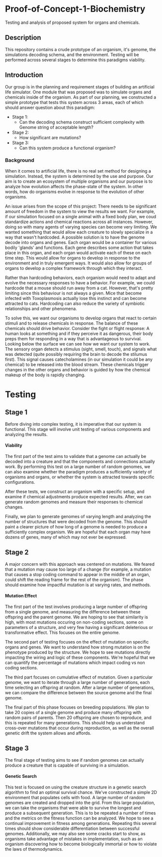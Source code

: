 # Proof-of-Concept-1-Biochemistry
Testing and analysis of proposed system for organs and chemicals. 

## Description

This repository contains a crude prototype of an organism, it's genome, the simulations decoding schema, and the environment. Testing will be performed across several stages to determine this paradigms viability.

## Introduction

Our group is in the planning and requirement stages of building an artificial life simulator. One module that was proposed was to simulate organs and chemicals inside of the organism. As part of our planning, we constructed a simple prototype that tests this system across 3 areas, each of which should answer question about this paradigm:
* Stage 1:  
   * Can the decoding schema construct sufficient complexity with Genome string of acceptable length?
* Stage 2:  
  * How significant are mutations?
* Stage 3:
  * Can this system produce a functional organism?  

### Background

When it comes to artificial life, there is no real set method for designing a simulation. Instead, the system is determined by the use and purpose. Our aim is to create an ecosystem of multiple organisms and our purpose is to analyze how evolution affects the phase-state of the system.
In other words, how do organisms evolve in response to the evolution of other organisms. 

An issue arises from the scope of this project: There needs to be significant amount of freedom in the system to view the results we want. For example, if our simulation focused on a single animal with a fixed body plan, we coud standardize actions and chemical reactions across all instances. However, doing so with many agents of varying species can become very limiting. We wanted something that would allow each creature to slowly specialize in a way that wasn't hardcoded. A possible solution is to have the genome decode into organs and genes. Each organ would be a container for various bodily 'glands' and functions. Each gene describes some action that takes place in this organ, and each organ would activate each of these on each time step. This would allow for organs to develop in response to the environment and in truly emergent ways. It would also allow for groups of organs to develop a complex framework through which they interact. 

Rather than hardcoding behaviors, each organism would need to adapt and evolve the necessary responses to have a behavior. For example, we could hardcode that a mouse should run away from a cat. However, that's pretty limiting since this behaviour is not always a given. Mice that become infected with Toxoplasmosis actually lose this instinct and can become attracted to cats. Hardcoding can also reduce the variety of symbiotic relationships and other phenomena.

To solve this, we want our organisms to develop organs that react to certain stimuli and to release chemicals in response. The balance of these chemicals should drive behavior. Consider the fight or flight response: A human looks at something and if they perceive it as dangerous, their body preps them for responding in a way that is advantageous to survival. Looking below the surface we can see how we want our system to work. The sensory organ detects a stimulus (sight, smell, touch), and signals what was detected (quite possibly requiring the brain to decode the stilumus first). This signal causes catecholamines (in our simulation it could be any chemical) to be released into the blood stream. These chemicals trigger changes in the other organs and behavior is guided by how the chemical makeup of the body is rapidly changing. 

# Testing

## Stage 1

Before diving into complex testing, it is imperative that our system is functional. This stage will involve unit testing of various components and analyzing the results. 

#### Viability

The first part of the test aims to validate that a genome can actually be decoded into a creature and that the components and connections actually work. By performing this test on a large number of random genomes, we can also examine whether the paradigm produces a sufficiently variety of organisms and organs, or whether the system is attracted towards specific configurations.

After these tests, we construct an organism with a specific setup, and examine if chemical adjustments produce expected results. After, we can generate random genomes and measure their responses to chemical changes.

Finally, we plan to generate genomes of varying length and analyzing the number of structures that were decoded from the genome. This should paint a clearer picture of how long of a genome is needed to produce a sufficiently complex organism. We are hopeful that each organ may have dozens of genes, many of which may not ever be expressed.

## Stage 2

A major concern with this approach was centered on mutations. We feared that a mutation may cause too large of a change (for example, a mutation that causes a stop coding command to appear in the middle of an organ, could shift the reading frame for the rest of the organism). The phase should examine how impactful mutation is at varying rates, and methods.

#### Mutation Effect

The first part of the test involves producing a large number of offspring from a single genome, and measuring the difference between these offspring and the parent genome. We are hoping to see that similarity is high, with most mutations occuring on non-coding sections, some on parameters of a structure, and very few having a significant deleterious or transformative effect. This focuses on the entire genome.

The second part of testing focuses on the effect of mutation on specific organs and genes. We want to understand how strong mutation is on the phenotype produced by the structure. We hope to see mutations directly impacting the wiring and logic of these components. We're hopeful that we can quantify the percentage of mutations which impact coding vs non coding sections.

The third part focuses on cumulative effect of mutation. Given a particular genome, we want to iterate through a large number of generations, each time selecting an offspring at random. After a large number of generations, we can compare the difference between the source genome and the final genome.

The final part of this phase focuses on breeding populations. We plan to take 20 copies of a single genome and produce many offspring with random pairs of parents. Then 20 offspring are chosen to reproduce, and this is repeated for many generations. This should help us understand cross-over mutations that occur during reproduction, as well as the overall genetic drift the system allows and affords.

## Stage 3

The final stage of testing aims to see if random genomes can actually produce a creature that is capable of surviving in a simulation.

#### Genetic Search

This test is focused on using the creature structure in a genetic search algorithm to find an optimal survival chance. We've constructed a simple 2D environment that populates cells with food. A large number of random genomes are created and dropped into the grid. From this large population, we can take the organisms that were able to survive the longest and produce a subsequent generation. This is to be repeated a number of times and the metrics on the fitness function can be analyzed. We hope to see a continual improvement in fitness among generations. Repeating this several times should show considerable differentiation between successful genomes. Additionally, we may also see some cracks start to show, as organisms take advantage of mistakes in implementation, such as an organism discovering how to become biologically immortal or how to violate the laws of thermodynamics.
